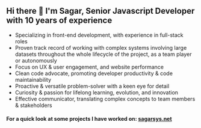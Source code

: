 ## Hi there 👋 I'm Sagar, Senior Javascript Developer with 10 years of experience

- Specializing in front-end development, with experience in full-stack roles
- Proven track record of working with complex systems involving large datasets throughout the whole lifecycle of the project, as a team player or autonomously
- Focus on UX & user engagement, and website performance
- Clean code advocate, promoting developer productivity & code maintainability
- Proactive & versatile problem-solver with a keen eye for detail
- Curiosity & passion for lifelong learning, evolution, and innovation
- Effective communicator, translating complex concepts to team members & stakeholders

#### For a quick look at some projects I have worked on: [sagarsys.net](https://sagarsys.net)

<!--
**sagarsys/sagarsys** is a ✨ _special_ ✨ repository because its `README.md` (this file) appears on your GitHub profile.

Here are some ideas to get you started:

- 🔭 I’m currently working on ...
- 🌱 I’m currently learning ...
- 👯 I’m looking to collaborate on ...
- 🤔 I’m looking for help with ...
- 💬 Ask me about ...
- 📫 How to reach me: ...
- 😄 Pronouns: ...
- ⚡ Fun fact: ...
-->
